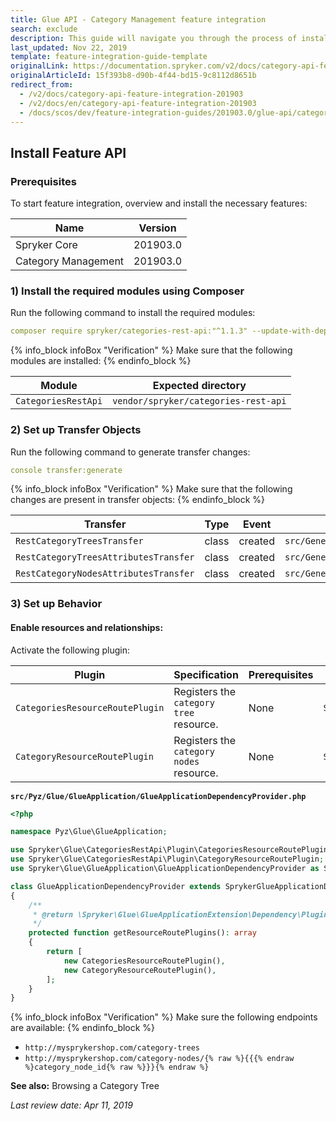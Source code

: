```yaml
---
title: Glue API - Category Management feature integration
search: exclude
description: This guide will navigate you through the process of installing and configuring the Category API feature in Spryker OS.
last_updated: Nov 22, 2019
template: feature-integration-guide-template
originalLink: https://documentation.spryker.com/v2/docs/category-api-feature-integration-201903
originalArticleId: 15f393b8-d90b-4f44-bd15-9c8112d8651b
redirect_from:
  - /v2/docs/category-api-feature-integration-201903
  - /v2/docs/en/category-api-feature-integration-201903
  - /docs/scos/dev/feature-integration-guides/201903.0/glue-api/category-api-feature-integration.html
---
```


## Install Feature API
### Prerequisites
To start feature integration, overview and install the necessary features:

| Name |Version  |
| --- | --- |
| Spryker Core |201903.0  |
| Category Management |201903.0  |

### 1) Install the required modules using Composer

Run the following command to install the required modules:
```yaml
composer require spryker/categories-rest-api:"^1.1.3" --update-with-dependencies
```

{% info_block infoBox "Verification" %}
Make sure that the following modules are installed:
{% endinfo_block %}

| Module | Expected directory |
| --- | --- |
| `CategoriesRestApi` | `vendor/spryker/categories-rest-api` |

### 2) Set up Transfer Objects

Run the following command to generate transfer changes:
```yaml
console transfer:generate
```

{% info_block infoBox "Verification" %}
Make sure that the following changes are present in transfer objects:
{% endinfo_block %}

| Transfer | Type | Event | Path |
| --- | --- | --- | --- |
| `RestCategoryTreesTransfer` | class | created | `src/Generated/Shared/Transfer/RestCategoryTreesTransfer` |
| `RestCategoryTreesAttributesTransfer` | class | created | `src/Generated/Shared/Transfer/RestCategoryTreesAttributesTransfer` |
| `RestCategoryNodesAttributesTransfer` | class | created | `src/Generated/Shared/Transfer/RestCategoryNodesAttributesTransfer` |

### 3) Set up Behavior
#### Enable resources and relationships:

Activate the following plugin:

| Plugin |Specification  | Prerequisites | Namespace |
| --- | --- | --- | --- |
| `CategoriesResourceRoutePlugin` | Registers the `category tree` resource.	 | None | `Spryker\Glue\CategoriesRestApi\Plugin` |
| `CategoryResourceRoutePlugin	` | Registers the `category nodes` resource. | None | `Spryker\Glue\CategoriesRestApi\Plugin` |

**`src/Pyz/Glue/GlueApplication/GlueApplicationDependencyProvider.php`**
```php
<?php

namespace Pyz\Glue\GlueApplication;

use Spryker\Glue\CategoriesRestApi\Plugin\CategoriesResourceRoutePlugin;
use Spryker\Glue\CategoriesRestApi\Plugin\CategoryResourceRoutePlugin;
use Spryker\Glue\GlueApplication\GlueApplicationDependencyProvider as SprykerGlueApplicationDependencyProvider;

class GlueApplicationDependencyProvider extends SprykerGlueApplicationDependencyProvider
{
    /**
     * @return \Spryker\Glue\GlueApplicationExtension\Dependency\Plugin\ResourceRoutePluginInterface[]
     */
    protected function getResourceRoutePlugins(): array
    {
        return [
            new CategoriesResourceRoutePlugin(),
            new CategoryResourceRoutePlugin(),
        ];
    }
}
```

{% info_block infoBox "Verification" %}
Make sure the following endpoints are available:
{% endinfo_block %}

* `http://mysprykershop.com/category-trees`
* `http://mysprykershop.com/category-nodes/{% raw %}{{{% endraw %}category_node_id{% raw %}}}{% endraw %}`

**See also:**
Browsing a Category Tree

_Last review date: Apr 11, 2019_
